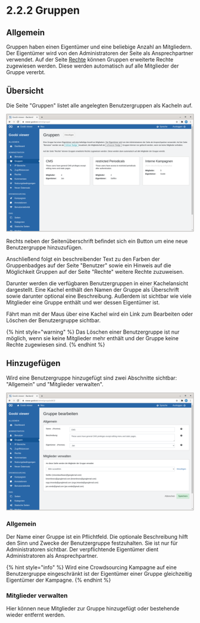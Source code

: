 # 2.2.2 Gruppen

## Allgemein

Gruppen haben einen Eigentümer und eine beliebige Anzahl an Mitgliedern. Der Eigentümer wird von den Administratoren der Seite als Ansprechpartner verwendet. Auf der Seite [Rechte](5.md) können Gruppen erweiterte Rechte zugewiesen werden. Diese werden automatisch auf alle Mitglieder der Gruppe vererbt.

## Übersicht

Die Seite "Gruppen" listet alle angelegten Benutzergruppen als Kacheln auf.

![&#xDC;bersicht der angelegten Benutzergruppen](../../../.gitbook/assets/ui_2.2.2_1.png)

Rechts neben der Seitenüberschrift befindet sich ein Button um eine neue Benutzergruppe hinzuzufügen.

Anschließend folgt ein beschreibender Text zu den Farben der Gruppenbadges auf der Seite "Benutzer" sowie ein Hinweis auf die Möglichkeit Gruppen auf der Seite "Rechte" weitere Rechte zuzuweisen.

Darunter werden die verfügbaren Benutzergruppen in einer Kachelansicht dargestellt. Eine Kachel enthält den Namen der Gruppe als Überschrift sowie darunter optional eine Beschreibung. Außerdem ist sichtbar wie viele Mitglieder eine Gruppe enthält und wer dessen Eigentümer ist.

Fährt man mit der Maus über eine Kachel wird ein Link zum Bearbeiten oder Löschen der Benutzergruppe sichtbar.

{% hint style="warning" %}
Das Löschen einer Benutzergruppe ist nur möglich, wenn sie keine Mitglieder mehr enthält und der Gruppe keine Rechte zugewiesen sind. 
{% endhint %}

## Hinzugefügen

Wird eine Benutzergruppe hinzugefügt sind zwei Abschnitte sichtbar: "Allgemein" und "Mitglieder verwalten".

![Die Abschnitte &quot;Allgemein&quot; und &quot;Mitglieder verwalten](../../../.gitbook/assets/ui_2.2.2_2.png)

### Allgemein

Der Name einer Gruppe ist ein Pflichtfeld. Die optionale Beschreibung hilft den Sinn und Zwecke der Benutzergruppe festzuhalten. Sie ist nur für Administratoren sichtbar. Der verpflichtende Eigentümer dient Administratoren als Ansprechpartner.

{% hint style="info" %}
Wird eine Crowdsourcing Kampagne auf eine Benutzergruppe eingeschränkt ist der Eigentümer einer Gruppe gleichzeitig Eigentümer der Kampagne.
{% endhint %}

### Mitglieder verwalten

Hier können neue Mitglieder zur Gruppe hinzugefügt oder bestehende wieder entfernt werden.

